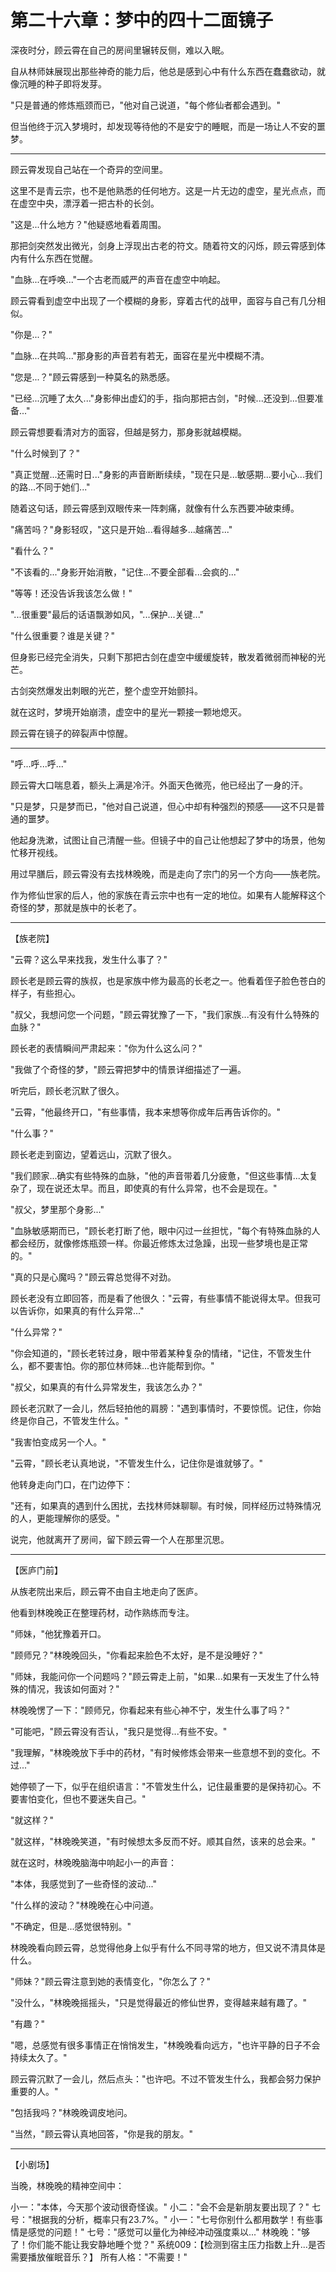 # 第二十六章：梦中的四十二面镜子

深夜时分，顾云霄在自己的房间里辗转反侧，难以入眠。

自从林师妹展现出那些神奇的能力后，他总是感到心中有什么东西在蠢蠢欲动，就像沉睡的种子即将发芽。

"只是普通的修炼瓶颈而已，"他对自己说道，"每个修仙者都会遇到。"

但当他终于沉入梦境时，却发现等待他的不是安宁的睡眠，而是一场让人不安的噩梦。

---

顾云霄发现自己站在一个奇异的空间里。

这里不是青云宗，也不是他熟悉的任何地方。这是一片无边的虚空，星光点点，而在虚空中央，漂浮着一把古朴的长剑。

"这是...什么地方？"他疑惑地看着周围。

那把剑突然发出微光，剑身上浮现出古老的符文。随着符文的闪烁，顾云霄感到体内有什么东西在觉醒。

"血脉...在呼唤..."一个古老而威严的声音在虚空中响起。

顾云霄看到虚空中出现了一个模糊的身影，穿着古代的战甲，面容与自己有几分相似。

"你是...？"

"血脉...在共鸣..."那身影的声音若有若无，面容在星光中模糊不清。

"您是...？"顾云霄感到一种莫名的熟悉感。

"已经...沉睡了太久..."身影伸出虚幻的手，指向那把古剑，"时候...还没到...但要准备..."

顾云霄想要看清对方的面容，但越是努力，那身影就越模糊。

"什么时候到了？"

"真正觉醒...还需时日..."身影的声音断断续续，"现在只是...敏感期...要小心...我们的路...不同于她们..."

随着这句话，顾云霄感到双眼传来一阵刺痛，就像有什么东西要冲破束缚。

"痛苦吗？"身影轻叹，"这只是开始...看得越多...越痛苦..."

"看什么？"

"不该看的..."身影开始消散，"记住...不要全部看...会疯的..."

"等等！还没告诉我该怎么做！"

"...很重要"最后的话语飘渺如风，"...保护...关键..."

"什么很重要？谁是关键？"

但身影已经完全消失，只剩下那把古剑在虚空中缓缓旋转，散发着微弱而神秘的光芒。

古剑突然爆发出刺眼的光芒，整个虚空开始颤抖。

就在这时，梦境开始崩溃，虚空中的星光一颗接一颗地熄灭。

顾云霄在镜子的碎裂声中惊醒。

---

"呼...呼...呼..."

顾云霄大口喘息着，额头上满是冷汗。外面天色微亮，他已经出了一身的汗。

"只是梦，只是梦而已，"他对自己说道，但心中却有种强烈的预感——这不只是普通的噩梦。

他起身洗漱，试图让自己清醒一些。但镜子中的自己让他想起了梦中的场景，他匆忙移开视线。

用过早膳后，顾云霄没有去找林晚晚，而是走向了宗门的另一个方向——族老院。

作为修仙世家的后人，他的家族在青云宗中也有一定的地位。如果有人能解释这个奇怪的梦，那就是族中的长老了。

---

【族老院】

"云霄？这么早来找我，发生什么事了？"

顾长老是顾云霄的族叔，也是家族中修为最高的长老之一。他看着侄子脸色苍白的样子，有些担心。

"叔父，我想问您一个问题，"顾云霄犹豫了一下，"我们家族...有没有什么特殊的血脉？"

顾长老的表情瞬间严肃起来："你为什么这么问？"

"我做了个奇怪的梦，"顾云霄把梦中的情景详细描述了一遍。

听完后，顾长老沉默了很久。

"云霄，"他最终开口，"有些事情，我本来想等你成年后再告诉你的。"

"什么事？"

顾长老走到窗边，望着远山，沉默了很久。

"我们顾家...确实有些特殊的血脉，"他的声音带着几分疲惫，"但这些事情...太复杂了，现在说还太早。而且，即使真的有什么异常，也不会是现在。"

"叔父，梦里那个身影..."

"血脉敏感期而已，"顾长老打断了他，眼中闪过一丝担忧，"每个有特殊血脉的人都会经历，就像修炼瓶颈一样。你最近修炼太过急躁，出现一些梦境也是正常的。"

"真的只是心魔吗？"顾云霄总觉得不对劲。

顾长老没有立即回答，而是看了他很久："云霄，有些事情不能说得太早。但我可以告诉你，如果真的有什么异常..."

"什么异常？"

"你会知道的，"顾长老转过身，眼中带着某种复杂的情绪，"记住，不管发生什么，都不要害怕。你的那位林师妹...也许能帮到你。"

"叔父，如果真的有什么异常发生，我该怎么办？"

顾长老沉默了一会儿，然后轻拍他的肩膀："遇到事情时，不要惊慌。记住，你始终是你自己，不管发生什么。"

"我害怕变成另一个人。"

"云霄，"顾长老认真地说，"不管发生什么，记住你是谁就够了。"

他转身走向门口，在门边停下：

"还有，如果真的遇到什么困扰，去找林师妹聊聊。有时候，同样经历过特殊情况的人，更能理解你的感受。"

说完，他就离开了房间，留下顾云霄一个人在那里沉思。

---

【医庐门前】

从族老院出来后，顾云霄不由自主地走向了医庐。

他看到林晚晚正在整理药材，动作熟练而专注。

"师妹，"他犹豫着开口。

"顾师兄？"林晚晚回头，"你看起来脸色不太好，是不是没睡好？"

"师妹，我能问你一个问题吗？"顾云霄走上前，"如果...如果有一天发生了什么特殊的情况，我该如何面对？"

林晚晚愣了一下："顾师兄，你看起来有些心神不宁，发生什么事了吗？"

"可能吧，"顾云霄没有否认，"我只是觉得...有些不安。"

"我理解，"林晚晚放下手中的药材，"有时候修炼会带来一些意想不到的变化。不过..."

她停顿了一下，似乎在组织语言："不管发生什么，记住最重要的是保持初心。不要害怕变化，但也不要迷失自己。"

"就这样？"

"就这样，"林晚晚笑道，"有时候想太多反而不好。顺其自然，该来的总会来。"

就在这时，林晚晚脑海中响起小一的声音：

"本体，我感觉到了一些奇怪的波动..."

"什么样的波动？"林晚晚在心中问道。

"不确定，但是...感觉很特别。"

林晚晚看向顾云霄，总觉得他身上似乎有什么不同寻常的地方，但又说不清具体是什么。

"师妹？"顾云霄注意到她的表情变化，"你怎么了？"

"没什么，"林晚晚摇摇头，"只是觉得最近的修仙世界，变得越来越有趣了。"

"有趣？"

"嗯，总感觉有很多事情正在悄悄发生，"林晚晚看向远方，"也许平静的日子不会持续太久了。"

顾云霄沉默了一会儿，然后点头："也许吧。不过不管发生什么，我都会努力保护重要的人。"

"包括我吗？"林晚晚调皮地问。

"当然，"顾云霄认真地回答，"你是我的朋友。"

---

【小剧场】

当晚，林晚晚的精神空间中：

小一："本体，今天那个波动很奇怪诶。"
小二："会不会是新朋友要出现了？"
七号："根据我的分析，概率只有23.7%。"
小一："七号你别什么都用数学！有些事情是感觉的问题！"
七号："感觉可以量化为神经冲动强度乘以..."
林晚晚："够了！你们能不能让我安静地睡个觉？"
系统009：【检测到宿主压力指数上升...是否需要播放催眠音乐？】
所有人格："不需要！"
